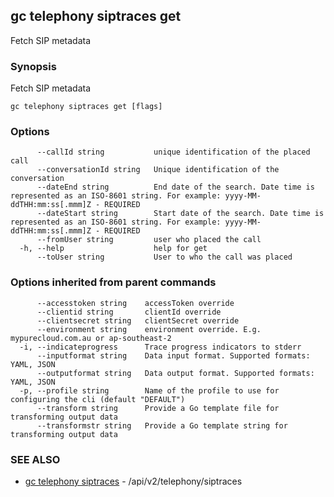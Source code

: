 ## gc telephony siptraces get

Fetch SIP metadata

### Synopsis

Fetch SIP metadata

```
gc telephony siptraces get [flags]
```

### Options

```
      --callId string           unique identification of the placed call
      --conversationId string   Unique identification of the conversation
      --dateEnd string          End date of the search. Date time is represented as an ISO-8601 string. For example: yyyy-MM-ddTHH:mm:ss[.mmm]Z - REQUIRED
      --dateStart string        Start date of the search. Date time is represented as an ISO-8601 string. For example: yyyy-MM-ddTHH:mm:ss[.mmm]Z - REQUIRED
      --fromUser string         user who placed the call
  -h, --help                    help for get
      --toUser string           User to who the call was placed
```

### Options inherited from parent commands

```
      --accesstoken string    accessToken override
      --clientid string       clientId override
      --clientsecret string   clientSecret override
      --environment string    environment override. E.g. mypurecloud.com.au or ap-southeast-2
  -i, --indicateprogress      Trace progress indicators to stderr
      --inputformat string    Data input format. Supported formats: YAML, JSON
      --outputformat string   Data output format. Supported formats: YAML, JSON
  -p, --profile string        Name of the profile to use for configuring the cli (default "DEFAULT")
      --transform string      Provide a Go template file for transforming output data
      --transformstr string   Provide a Go template string for transforming output data
```

### SEE ALSO

* [gc telephony siptraces](gc_telephony_siptraces.html)	 - /api/v2/telephony/siptraces


